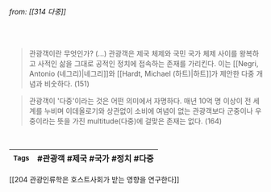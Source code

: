 
###### from: [[314 다중]]

<br/>

>관광객이란 무엇인가? (...) 관광객은 제국 체제와 국민 국가 체제 사이를 왕복하고 사적인 삶을 그대로 공적인 정치에 접속하는 존재를 가리킨다. 이는 [[Negri, Antonio (네그리)|네그리]]와 [[Hardt, Michael (하트)|하트]]가 제안한 다중 개념과 비숫하다. (151)

>관광객이 '다중'이라는 것은 어떤 의미에서 자명하다. 매년 10억 명 이상이 전 세계를 누비며 이데올로기와 상관없이 소비에 여념이 없는 관광객보다 군중이나 우중이라는 뜻을 가진 multitude(다중)에 걸맞은 존재는 없다. (164)
 
<br/>

| <small> Tags </small> | #관광객 #제국 #국가 #정치 #다중  |
| --- | --- |

[[204 관광인류학은 호스트사회가 받는 영향을 연구한다]]
